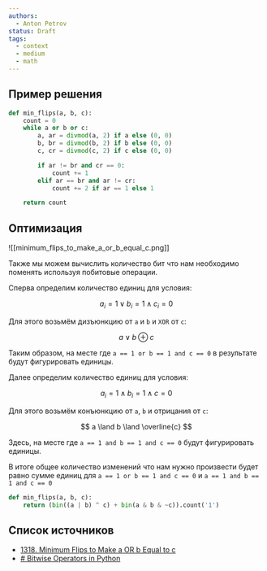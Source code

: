 ```yaml
---
authors:
  - Anton Petrov
status: Draft
tags:
  - context
  - medium
  - math
---
```

## Пример решения

```python
def min_flips(a, b, c):
	count = 0
    while a or b or c:
		a, ar = divmod(a, 2) if a else (0, 0)
		b, br = divmod(b, 2) if b else (0, 0)
		c, cr = divmod(c, 2) if c else (0, 0)

		if ar != br and cr == 0:
			count += 1
		elif ar == br and ar != cr:
			count += 2 if ar == 1 else 1

	return count
```

## Оптимизация

![[minimum_flips_to_make_a_or_b_equal_c.png]]

Также мы можем вычислить количество бит что нам необходимо поменять используя побитовые операции.

Сперва определим количество единиц для условия:

$$
a_{i} = 1 \lor b_{i} = 1 \land c_{i} = 0
$$

Для этого возьмём дизъюнкцию от `a` и `b` и `XOR` от `c`:

$$
a \lor b \oplus c
$$

Таким образом, на месте где `a == 1 or b == 1 and c == 0` в результате будут фигурировать единицы.

Далее определим количество единиц для условия:

$$
a_{i} = 1 \land b_{i} = 1 \land c = 0
$$

Для этого возьмём конъюнкцию от `a`, `b` и отрицания от `c`:

$$
a \land b \land \overline{c}
$$

Здесь, на месте где `a == 1 and b == 1 and c == 0` будут фигурировать единицы.

В итоге общее количество изменений что нам нужно произвести будет равно сумме единиц для `a == 1 or b == 1 and c == 0` и `a == 1 and b == 1 and c == 0`

```Python
def min_flips(a, b, c):
	return (bin((a | b) ^ c) + bin(a & b & ~c)).count('1')
```

## Список источников

- [1318. Minimum Flips to Make a OR b Equal to c](https://leetcode.com/problems/minimum-flips-to-make-a-or-b-equal-to-c/description/)
- [# Bitwise Operators in Python](https://realpython.com/python-bitwise-operators/)